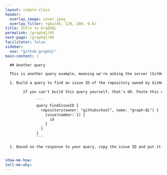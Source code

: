 ```yaml
---
layout: simple-class
header:
  overlay_image: cover.jpeg
  overlay_filter: rgba(46, 129, 200, 0.6)
title: Intro to GraphQL
permalink: /graphql/05
next-page: /graphql/06
facilitator: false
sidebar:
  nav: "github-graphql"
main-content: |

  ## Another query

  This is another query example, meaning we're asking the server (GitHub) to give us some specific information. We're asking for the ID of an issue so that we can use it when we post our information as a mutation in the next step.

  1. Build a query to find an issue ID of the repository owned by GitHubSchool named `graph-ql`. Search for the ID of issue number 1.

        If you can't build this query yourself, that's OK. Paste this query into the explorer, and try to figure out why it's built the way it is and how you could change or recreate it.

              ```
              query FindIssueID {
                repository(owner: "githubschool", name: "graph-QL") {
                  issue(number: 1) {
                    id
                  }
                }
              }
              ```

  1. Based on the response to your query, copy the issue ID and put it in a safe place. We'll need it for the next step when we build a mutation.


show-me-how:
tell-me-why:
---
```

